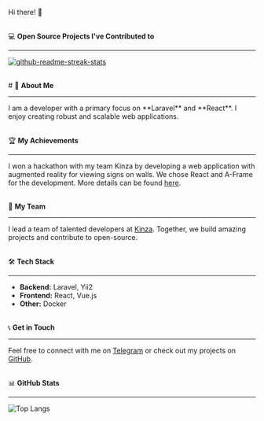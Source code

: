 Hi there! 👋

<br>
💻 <b>Open Source Projects I've Contributed to</b>
<hr>
<p align="left">
  <a href="https://github.com/DenverCoder1/readme-typing-svg/pull/165"><img src="https://denvercoder1-github-readme-stats.vercel.app/api/pin/?username=DenverCoder1&repo=readme-typing-svg&theme=react&bg_color=1f222e&title_color=42b883&hide_border=true&icon_color=f8d866" alt="github-readme-streak-stats" alt="readme-typing-svg"></a>
</p>
<br>
# 📜 <b>About Me</b>
<hr>
<p align="left">
I am a developer with a primary focus on **Laravel** and **React**. I enjoy creating robust and scalable web applications.
</p>
<br>
🏆 <b>My Achievements</b>
<hr>
<p align="left">
I won a hackathon with my team Kinza by developing a web application with augmented reality for viewing signs on walls. We chose React and A-Frame for the development. More details can be found <a href="https://kinza-agency.ru/news/kinza-победила-в-it-конкурсе/">here</a>.
</p>
<br>
👥 <b>My Team</b>
<hr>
<p align="left">
I lead a team of talented developers at <a href="https://kinza-agency.ru">Kinza</a>. Together, we build amazing projects and contribute to open-source.
</p>
<br>
🛠️ <b>Tech Stack</b>
<hr>
<p align="left">
<ul>
  <li><b>Backend:</b> Laravel, Yii2</li>
  <li><b>Frontend:</b> React, Vue.js</li>
  <li><b>Other:</b> Docker</li>
</ul>
</p>
<br>
📞 <b>Get in Touch</b>
<hr>
<p align="left">
Feel free to connect with me on <a href="https://t.me/pigolitsyn_m">Telegram</a> or check out my projects on <a href="https://github.com/mpa12">GitHub</a>.
</p>
<br>
📊 <b>GitHub Stats</b>
<hr>
<p align="left">
  <img src="https://github-readme-stats.vercel.app/api/top-langs/?username=mpa12&layout=compact&theme=radical" alt="Top Langs">
</p>
